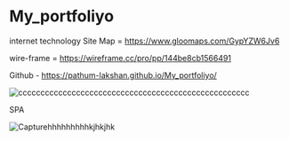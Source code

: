 # My_portfoliyo
internet technology
Site Map  = https://www.gloomaps.com/GypYZW6Jv6



wire-frame  = https://wireframe.cc/pro/pp/144be8cb1566491







Github - https://pathum-lakshan.github.io/My_portfoliyo/









![cccccccccccccccccccccccccccccccccccccccccccccccccccc](https://user-images.githubusercontent.com/54094629/195967822-c95c3334-a557-4cf7-aea8-3a53d95ca27e.png)









SPA












![Capturehhhhhhhhhkjhkjhk](https://user-images.githubusercontent.com/54094629/195967923-807c78c8-ed2b-4a56-86ea-30252b1cd092.PNG)












